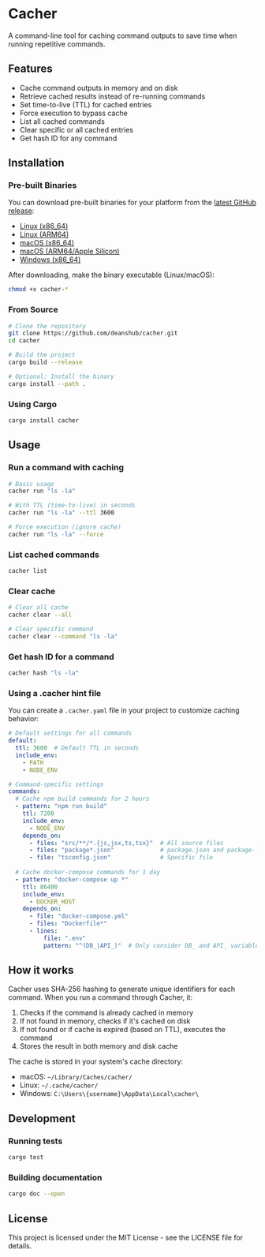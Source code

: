 # Cacher

A command-line tool for caching command outputs to save time when running repetitive commands.

## Features

- Cache command outputs in memory and on disk
- Retrieve cached results instead of re-running commands
- Set time-to-live (TTL) for cached entries
- Force execution to bypass cache
- List all cached commands
- Clear specific or all cached entries
- Get hash ID for any command

## Installation

### Pre-built Binaries

You can download pre-built binaries for your platform from the [latest GitHub release](https://github.com/deanshub/cacher/releases/latest):

- [Linux (x86_64)](https://github.com/deanshub/cacher/releases/latest/download/cacher-linux-amd64)
- [Linux (ARM64)](https://github.com/deanshub/cacher/releases/latest/download/cacher-linux-arm64)
- [macOS (x86_64)](https://github.com/deanshub/cacher/releases/latest/download/cacher-macos-amd64)
- [macOS (ARM64/Apple Silicon)](https://github.com/deanshub/cacher/releases/latest/download/cacher-macos-arm64)
- [Windows (x86_64)](https://github.com/deanshub/cacher/releases/latest/download/cacher-windows-amd64.exe)

After downloading, make the binary executable (Linux/macOS):

```bash
chmod +x cacher-*
```

### From Source

```bash
# Clone the repository
git clone https://github.com/deanshub/cacher.git
cd cacher

# Build the project
cargo build --release

# Optional: Install the binary
cargo install --path .
```

### Using Cargo

```bash
cargo install cacher
```

## Usage

### Run a command with caching

```bash
# Basic usage
cacher run "ls -la"

# With TTL (time-to-live) in seconds
cacher run "ls -la" --ttl 3600

# Force execution (ignore cache)
cacher run "ls -la" --force
```

### List cached commands

```bash
cacher list
```

### Clear cache

```bash
# Clear all cache
cacher clear --all

# Clear specific command
cacher clear --command "ls -la"
```

### Get hash ID for a command

```bash
cacher hash "ls -la"
```

### Using a .cacher hint file

You can create a `.cacher.yaml` file in your project to customize caching behavior:

```yaml
# Default settings for all commands
default:
  ttl: 3600  # Default TTL in seconds
  include_env:
    - PATH
    - NODE_ENV

# Command-specific settings
commands:
  # Cache npm build commands for 2 hours
  - pattern: "npm run build"
    ttl: 7200
    include_env:
      - NODE_ENV
    depends_on:
      - files: "src/**/*.{js,jsx,ts,tsx}"  # All source files
      - files: "package*.json"             # package.json and package-lock.json
      - file: "tsconfig.json"              # Specific file
      
  # Cache docker-compose commands for 1 day
  - pattern: "docker-compose up *"
    ttl: 86400
    include_env:
      - DOCKER_HOST
    depends_on:
      - file: "docker-compose.yml"
      - files: "Dockerfile*"
      - lines:
          file: ".env"
          pattern: "^(DB_|API_)"  # Only consider DB_ and API_ variables
```

## How it works

Cacher uses SHA-256 hashing to generate unique identifiers for each command. When you run a command through Cacher, it:

1. Checks if the command is already cached in memory
2. If not found in memory, checks if it's cached on disk
3. If not found or if cache is expired (based on TTL), executes the command
4. Stores the result in both memory and disk cache

The cache is stored in your system's cache directory:
- macOS: `~/Library/Caches/cacher/`
- Linux: `~/.cache/cacher/`
- Windows: `C:\Users\{username}\AppData\Local\cacher\`

## Development

### Running tests

```bash
cargo test
```

### Building documentation

```bash
cargo doc --open
```

## License

This project is licensed under the MIT License - see the LICENSE file for details.
